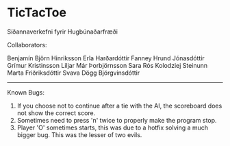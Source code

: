 TicTacToe
=========

Síðannaverkefni fyrir Hugbúnaðarfræði

Collaborators:

Benjamín Björn Hinriksson
Erla Harðardóttir
Fanney Hrund Jónasdóttir
Grímur Kristinsson
Liljar Már Þorbjörnsson
Sara Rós Kolodziej
Steinunn Marta Friðriksdóttir
Svava Dögg Björgvinsdóttir

-----------------------------

Known Bugs:

1. If you choose not to continue after a tie with the AI, the scoreboard does not show the correct score.
2. Sometimes need to press 'n' twice to properly make the program stop.
3. Player 'O' sometimes starts, this was due to a hotfix solving a much bigger bug. This was the lesser of two evils.

